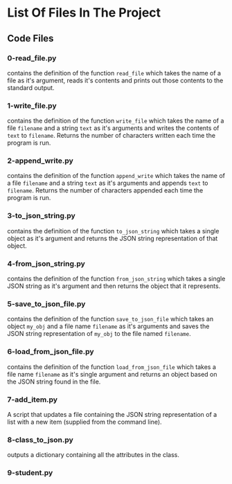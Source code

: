 # List Of Files In The Project

## Code Files

### 0-read_file.py
contains the definition of the function `read_file` which takes the name of a file as it's argument, reads it's contents and prints out those contents to the standard output.

### 1-write_file.py
contains the definition of the function `write_file` which takes the name of a file `filename` and a string `text` as it's arguments and writes the contents of `text` to `filename`. Returns the number of characters written each time the program is run.

### 2-append_write.py
contains the definition of the function `append_write` which takes the name of a file `filename` and a string `text` as it's arguments and appends `text` to `filename`. Returns the number of characters appended each time the program is run.

### 3-to_json_string.py
contains the definition of the function `to_json_string` which takes a single object as it's argument and returns the JSON string representation of that object.

### 4-from_json_string.py
contains the definition of the function `from_json_string` which takes a single JSON string as it's argument and then returns the object that it represents.

### 5-save_to_json_file.py
contains the definition of the function `save_to_json_file` which takes an object `my_obj` and a file name `filename` as it's arguments and saves the JSON string representation of `my_obj` to the file named `filename`.

### 6-load_from_json_file.py
contains the definition of the  function `load_from_json_file` which takes a file name `filename` as it's single argument and returns an object based on the JSON string found in the file.

### 7-add_item.py
A script that updates a file containing the JSON string representation of a list with a new item (supplied from the command line).

### 8-class_to_json.py
outputs a dictionary containing all the attributes in the class.

### 9-student.py
    
